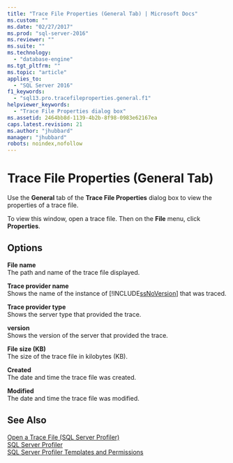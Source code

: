 ```yaml
---
title: "Trace File Properties (General Tab) | Microsoft Docs"
ms.custom: ""
ms.date: "02/27/2017"
ms.prod: "sql-server-2016"
ms.reviewer: ""
ms.suite: ""
ms.technology: 
  - "database-engine"
ms.tgt_pltfrm: ""
ms.topic: "article"
applies_to: 
  - "SQL Server 2016"
f1_keywords: 
  - "sql13.pro.tracefileproperties.general.f1"
helpviewer_keywords: 
  - "Trace File Properties dialog box"
ms.assetid: 2464bb8d-1139-4b2b-8f98-0983e62167ea
caps.latest.revision: 21
ms.author: "jhubbard"
manager: "jhubbard"
robots: noindex,nofollow
---
```

# Trace File Properties (General Tab)
  Use the **General** tab of the **Trace File Properties** dialog box to view the properties of a trace file.  
  
 To view this window, open a trace file. Then on the **File** menu, click **Properties**.  
  
## Options  
 **File name**  
 The path and name of the trace file displayed.  
  
 **Trace provider name**  
 Shows the name of the instance of [!INCLUDE[ssNoVersion](../a9notintoc/includes/ssnoversion-md.md)] that was traced.  
  
 **Trace provider type**  
 Shows the server type that provided the trace.  
  
 **version**  
 Shows the version of the server that provided the trace.  
  
 **File size (KB)**  
 The size of the trace file in kilobytes (KB).  
  
 **Created**  
 The date and time the trace file was created.  
  
 **Modified**  
 The date and time the trace file was modified.  
  
## See Also  
 [Open a Trace File &#40;SQL Server Profiler&#41;](../tools/sql-server-profiler/open-a-trace-file-sql-server-profiler.md)   
 [SQL Server Profiler](../tools/sql-server-profiler/sql-server-profiler.md)   
 [SQL Server Profiler Templates and Permissions](../tools/sql-server-profiler/sql-server-profiler-templates-and-permissions.md)  
  
  